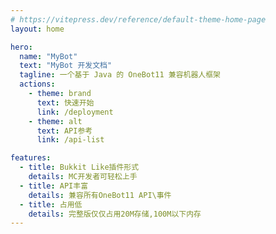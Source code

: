 ```yaml
---
# https://vitepress.dev/reference/default-theme-home-page
layout: home

hero:
  name: "MyBot"
  text: "MyBot 开发文档"
  tagline: 一个基于 Java 的 OneBot11 兼容机器人框架
  actions:
    - theme: brand
      text: 快速开始
      link: /deployment
    - theme: alt
      text: API参考
      link: /api-list

features:
  - title: Bukkit Like插件形式
    details: MC开发者可轻松上手
  - title: API丰富
    details: 兼容所有OneBot11 API\事件
  - title: 占用低
    details: 完整版仅仅占用20M存储,100M以下内存
---
```


